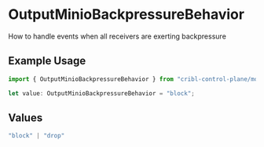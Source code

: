 # OutputMinioBackpressureBehavior

How to handle events when all receivers are exerting backpressure

## Example Usage

```typescript
import { OutputMinioBackpressureBehavior } from "cribl-control-plane/models/operations";

let value: OutputMinioBackpressureBehavior = "block";
```

## Values

```typescript
"block" | "drop"
```
